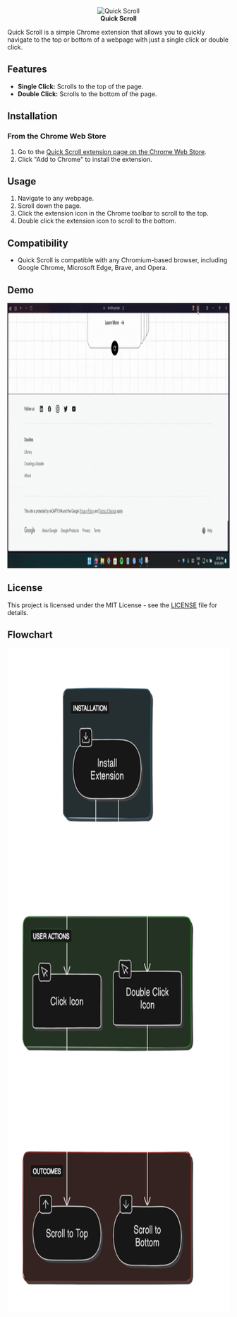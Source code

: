 <p align="center">
  <img src="img/icon.png" alt="Quick Scroll" height="200"/><br>
  <b>Quick Scroll</b>
</p>

Quick Scroll is a simple Chrome extension that allows you to quickly navigate to the top or bottom of a webpage with just a single click or double click. 

## Features

- **Single Click:** Scrolls to the top of the page.
- **Double Click:** Scrolls to the bottom of the page.

## Installation

### From the Chrome Web Store

1. Go to the [Quick Scroll extension page on the Chrome Web Store](#).
2. Click "Add to Chrome" to install the extension.

## Usage

1. Navigate to any webpage.
2. Scroll down the page.
3. Click the extension icon in the Chrome toolbar to scroll to the top.
4. Double click the extension icon to scroll to the bottom.

## Compatibility

- Quick Scroll is compatible with any Chromium-based browser, including Google Chrome, Microsoft Edge, Brave, and Opera.

## Demo

<img src="img/demo.gif" alt="Demo" height="600"/>

## License

This project is licensed under the MIT License - see the [LICENSE](LICENSE) file for details.

## Flowchart

<img src="img/flowchart.png" alt="FlowChart" height="1500"/>